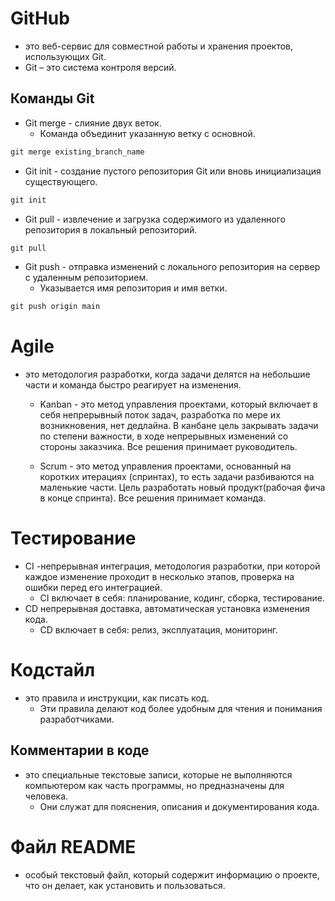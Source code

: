 # GitHub
- это веб-сервис для совместной работы и хранения проектов, использующих Git. 
- Git – это система контроля версий.
## Команды Git
- Git merge - слияние двух веток.
  - Команда объединит указанную ветку с основной.
```python
git merge existing_branch_name
```
- Git init - cоздание пустого репозитория Git или вновь инициализация существующего. 
```python
git init
```
- Git pull - извлечение и загрузка содержимого из удаленного репозитория в локальный репозиторий.
```python
git pull
```
- Git push - отправка изменений c локального репозитория на сервер с удаленным репозиторием.
  - Указывается имя репозитория и имя ветки.
```python
git push origin main
```
# Agile 
- это методология разработки, когда задачи делятся на небольшие части и команда быстро реагирует на изменения. 
  - Kanban - это метод управления проектами, который включает в себя непрерывный поток задач, разработка по мере их возникновения, нет дедлайна. 
  В канбане цель закрывать задачи по степени важности, в ходе непрерывных изменений со стороны заказчика. Все решения принимает руководитель.

  - Scrum - это метод управления проектами, основанный на коротких итерациях (спринтах), то есть задачи разбиваются на маленькие части. Цель разработать новый продукт(рабочая фича в конце спринта). Все решения принимает команда.
# Тестирование 
- CI -непрерывная интеграция, методология разработки, при которой каждое изменение проходит в несколько этапов, проверка на ошибки перед его интеграцией. 
  - CI включает в себя: планирование, кодинг, сборка, тестирование.
- CD непрерывная доставка, автоматическая установка изменения кода. 
  - CD включает в себя: релиз, эксплуатация, мониторинг.
# Кодстайл
- это правила и инструкции, как писать код.
  - Эти правила делают код более удобным для чтения и понимания разработчиками.
## Комментарии в коде
- это специальные текстовые записи, которые не выполняются компьютером как часть программы, но предназначены для человека. 
  - Они служат для пояснения, описания и документирования кода. 
# Файл README
- особый текстовый файл, который содержит информацию о проекте, что он делает, как установить и пользоваться.